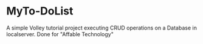 # MyTo-DoList

A simple Volley tutorial project executing CRUD operations on a Database in localserver.
Done for "Affable Technology"
